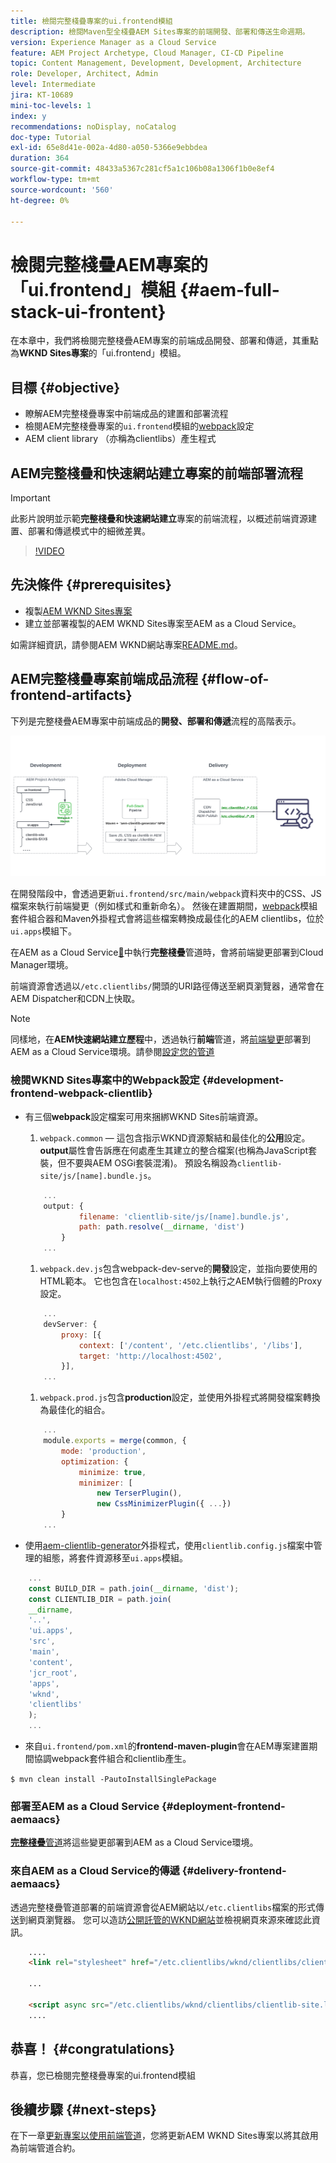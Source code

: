 ```yaml
---
title: 檢閱完整棧疊專案的ui.frontend模組
description: 檢閱Maven型全棧疊AEM Sites專案的前端開發、部署和傳送生命週期。
version: Experience Manager as a Cloud Service
feature: AEM Project Archetype, Cloud Manager, CI-CD Pipeline
topic: Content Management, Development, Development, Architecture
role: Developer, Architect, Admin
level: Intermediate
jira: KT-10689
mini-toc-levels: 1
index: y
recommendations: noDisplay, noCatalog
doc-type: Tutorial
exl-id: 65e8d41e-002a-4d80-a050-5366e9ebbdea
duration: 364
source-git-commit: 48433a5367c281cf5a1c106b08a1306f1b0e8ef4
workflow-type: tm+mt
source-wordcount: '560'
ht-degree: 0%

---
```


# 檢閱完整棧疊AEM專案的「ui.frontend」模組 {#aem-full-stack-ui-frontent}

在本章中，我們將檢閱完整棧疊AEM專案的前端成品開發、部署和傳遞，其重點為&#x200B;__WKND Sites專案__&#x200B;的「ui.frontend」模組。


## 目標 {#objective}

* 瞭解AEM完整棧疊專案中前端成品的建置和部署流程
* 檢閱AEM完整棧疊專案的`ui.frontend`模組的[webpack](https://webpack.js.org/)設定
* AEM client library （亦稱為clientlibs）產生程式

## AEM完整棧疊和快速網站建立專案的前端部署流程

>[!IMPORTANT]
>
>此影片說明並示範&#x200B;**完整棧疊和快速網站建立**&#x200B;專案的前端流程，以概述前端資源建置、部署和傳遞模式中的細微差異。

>[!VIDEO](https://video.tv.adobe.com/v/3409344?quality=12&learn=on)

## 先決條件 {#prerequisites}


* 複製[AEM WKND Sites專案](https://github.com/adobe/aem-guides-wknd)
* 建立並部署複製的AEM WKND Sites專案至AEM as a Cloud Service。

如需詳細資訊，請參閱AEM WKND網站專案[README.md](https://github.com/adobe/aem-guides-wknd/blob/main/README.md)。

## AEM完整棧疊專案前端成品流程 {#flow-of-frontend-artifacts}

下列是完整棧疊AEM專案中前端成品的&#x200B;__開發、部署和傳遞__&#x200B;流程的高階表示。

![開發、部署及傳遞前端成品](assets/Dev-Deploy-Delivery-AEM-Project.png)


在開發階段中，會透過更新`ui.frontend/src/main/webpack`資料夾中的CSS、JS檔案來執行前端變更（例如樣式和重新命名）。 然後在建置期間，[webpack](https://webpack.js.org/)模組套件組合器和Maven外掛程式會將這些檔案轉換成最佳化的AEM clientlibs，位於`ui.apps`模組下。

在AEM as a Cloud Service[&#128279;](https://experienceleague.adobe.com/docs/experience-manager-cloud-service/content/implementing/using-cloud-manager/cicd-pipelines/introduction-ci-cd-pipelines.html?lang=zh-Hant)中執行&#x200B;__完整棧疊__&#x200B;管道時，會將前端變更部署到Cloud Manager環境。

前端資源會透過以`/etc.clientlibs/`開頭的URI路徑傳送至網頁瀏覽器，通常會在AEM Dispatcher和CDN上快取。


>[!NOTE]
>
> 同樣地，在&#x200B;__AEM快速網站建立歷程__&#x200B;中，透過執行&#x200B;__前端__&#x200B;管道，將[前端變更](https://experienceleague.adobe.com/docs/experience-manager-cloud-service/content/sites/administering/site-creation/quick-site/customize-theme.html?lang=zh-Hant)部署到AEM as a Cloud Service環境。請參閱[設定您的管道](https://experienceleague.adobe.com/docs/experience-manager-cloud-service/content/sites/administering/site-creation/quick-site/pipeline-setup.html?lang=zh-Hant)

### 檢閱WKND Sites專案中的Webpack設定 {#development-frontend-webpack-clientlib}

* 有三個&#x200B;__webpack__&#x200B;設定檔案可用來捆綁WKND Sites前端資源。

   1. `webpack.common` — 這包含指示WKND資源繫結和最佳化的&#x200B;__公用__&#x200B;設定。 __output__&#x200B;屬性會告訴應在何處產生其建立的整合檔案(也稱為JavaScript套裝，但不要與AEM OSGi套裝混淆)。 預設名稱設為`clientlib-site/js/[name].bundle.js`。

  ```javascript
      ...
      output: {
              filename: 'clientlib-site/js/[name].bundle.js',
              path: path.resolve(__dirname, 'dist')
          }
      ...    
  ```

   1. `webpack.dev.js`包含webpack-dev-serve的&#x200B;__開發__&#x200B;設定，並指向要使用的HTML範本。 它也包含在`localhost:4502`上執行之AEM執行個體的Proxy設定。

  ```javascript
      ...
      devServer: {
          proxy: [{
              context: ['/content', '/etc.clientlibs', '/libs'],
              target: 'http://localhost:4502',
          }],
      ...    
  ```

   1. `webpack.prod.js`包含&#x200B;__production__&#x200B;設定，並使用外掛程式將開發檔案轉換為最佳化的組合。

  ```javascript
      ...
      module.exports = merge(common, {
          mode: 'production',
          optimization: {
              minimize: true,
              minimizer: [
                  new TerserPlugin(),
                  new CssMinimizerPlugin({ ...})
          }
      ...    
  ```


* 使用[aem-clientlib-generator](https://www.npmjs.com/package/aem-clientlib-generator)外掛程式，使用`clientlib.config.js`檔案中管理的組態，將套件資源移至`ui.apps`模組。

```javascript
    ...
    const BUILD_DIR = path.join(__dirname, 'dist');
    const CLIENTLIB_DIR = path.join(
    __dirname,
    '..',
    'ui.apps',
    'src',
    'main',
    'content',
    'jcr_root',
    'apps',
    'wknd',
    'clientlibs'
    );
    ...
```

* 來自`ui.frontend/pom.xml`的&#x200B;__frontend-maven-plugin__&#x200B;會在AEM專案建置期間協調webpack套件組合和clientlib產生。

`$ mvn clean install -PautoInstallSinglePackage`

### 部署至AEM as a Cloud Service {#deployment-frontend-aemaacs}

[__完整棧疊__&#x200B;管道](https://experienceleague.adobe.com/docs/experience-manager-cloud-service/content/implementing/using-cloud-manager/cicd-pipelines/introduction-ci-cd-pipelines.html?lang=zh-Hant&#full-stack-pipeline)將這些變更部署到AEM as a Cloud Service環境。


### 來自AEM as a Cloud Service的傳遞 {#delivery-frontend-aemaacs}

透過完整棧疊管道部署的前端資源會從AEM網站以`/etc.clientlibs`檔案的形式傳送到網頁瀏覽器。 您可以造訪[公開託管的WKND網站](https://wknd.site/content/wknd/us/en.html)並檢視網頁來源來確認此資訊。

```html
    ....
    <link rel="stylesheet" href="/etc.clientlibs/wknd/clientlibs/clientlib-site.lc-181cd4102f7f49aa30eea548a7715c31-lc.min.css" type="text/css">

    ...

    <script async src="/etc.clientlibs/wknd/clientlibs/clientlib-site.lc-d4e7c03fe5c6a405a23b3ca1cc3dcd3d-lc.min.js"></script>
    ....
```

## 恭喜！ {#congratulations}

恭喜，您已檢閱完整棧疊專案的ui.frontend模組

## 後續步驟 {#next-steps}

在下一章[更新專案以使用前端管道](update-project.md)，您將更新AEM WKND Sites專案以將其啟用為前端管道合約。
